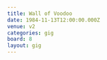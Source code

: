 ```yaml
---
title: Wall of Voodoo
date: 1984-11-13T12:00:00.000Z
venue: v2
categories: gig
board: 8
layout: gig
---
```

